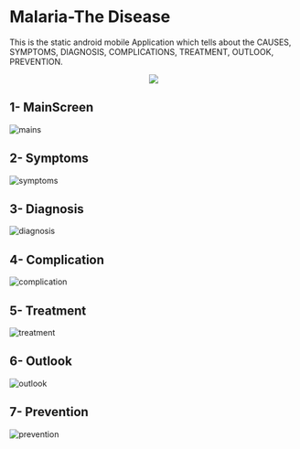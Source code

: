 # Malaria-The Disease

This is the static android mobile Application which tells about the CAUSES, SYMPTOMS, DIAGNOSIS, COMPLICATIONS, TREATMENT, OUTLOOK, PREVENTION.

<p align="center">
  <img  src=![mains](https://user-images.githubusercontent.com/25812257/37553491-503177cc-29ef-11e8-9e7e-11e0831b5d73.PNG)
       >
</p>


## 1- MainScreen

![mains](https://user-images.githubusercontent.com/25812257/37553491-503177cc-29ef-11e8-9e7e-11e0831b5d73.PNG)

## 2- Symptoms

![symptoms](https://user-images.githubusercontent.com/25812257/37553525-d3d46148-29ef-11e8-83c1-f12fc7de3d3e.PNG)

## 3- Diagnosis

![diagnosis](https://user-images.githubusercontent.com/25812257/37553526-d8c18488-29ef-11e8-8707-1dc8162d46c6.PNG)

## 4- Complication

![complication](https://user-images.githubusercontent.com/25812257/37553527-dbb83d62-29ef-11e8-99f5-d9b22f054b8b.PNG)

## 5- Treatment

![treatment](https://user-images.githubusercontent.com/25812257/37553528-dfa1f2d8-29ef-11e8-8607-280de23891d4.PNG)

## 6- Outlook

![outlook](https://user-images.githubusercontent.com/25812257/37553529-e329af5e-29ef-11e8-873d-4e1c7eee16e7.PNG)

## 7- Prevention

![prevention](https://user-images.githubusercontent.com/25812257/37553531-e73e1ecc-29ef-11e8-87c7-bf904ab69e4d.PNG)
